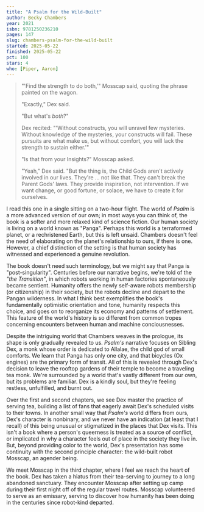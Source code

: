 ```yaml
---
title: "A Psalm for the Wild-Built"
author: Becky Chambers
year: 2021
isbn: 9781250236210
pages: 147
slug: chambers-psalm-for-the-wild-built
started: 2025-05-22
finished: 2025-05-22
pct: 100
stars: 4
who: [Piper, Aaron]
---
```


> "'Find the strength to do both,'" Mosscap said, quoting the phrase painted on the wagon.
> 
> "Exactly," Dex said.
> 
> "But what's _both_?"
> 
> Dex recited: "'Without constructs, you will unravel few mysteries. Without knowledge of the mysteries, your constructs will fail. These pursuits are what make us, but without comfort, you will lack the strength to sustain either.'"
> 
> "Is that from your Insights?" Mosscap asked.
> 
> "Yeah," Dex said. "But the thing is, the Child Gods aren't actively involved in our lives. They're ... not like that. They can't break the Parent Gods' laws. They provide inspiration, not intervention. If we want change, or good fortune, or solace, we have to create it for ourselves.

I read this one in a single sitting on a two-hour flight. The world of _Psalm_ is a more advanced version of our own; in most ways you can think of, the book is a softer and more relaxed kind of science fiction. Our human society is living on a world known as "Panga". Perhaps this world is a terraformed planet, or a rechristened Earth, but this is left unsaid. Chambers doesn't feel the need of elaborating on the planet's relationship to ours, if there is one. However, a chief distinction of the setting is that human society has witnessed and experienced a genuine revolution.

The book doesn't need such terminology, but we might say that Panga is "post-singularity". Centuries before our narrative begins, we're told of the _"the Transition"_, in which robots working in human factories spontaneously became sentient. Humanity offers the newly self-aware robots membership (or citizenship) in their society, but the robots decline and depart to the Pangan wilderness. In what I think best exemplifies the book's fundamentally optimistic orientation and tone, humanity respects this choice, and goes on to reorganize its economy and patterns of settlement. This feature of the world's history is so different from common tropes concerning encounters between human and machine conciousnesses.

Despite the intriguing world that Chambers weaves in the prologue, its shape is only gradually revealed to us. _Psalm's_ narrative focuses on Sibling Dex, a monk whose order is dedicated to Allalae, the child god of small comforts. We learn that Panga has only one city, and that bicycles (Ox engines) are the primary form of transit. All of this is revealed through Dex's decision to leave the rooftop gardens of their temple to become a traveling tea monk. We're surrounded by a world that's vastly different from our own, but its problems are familiar. Dex is a kindly soul, but they're feeling restless, unfulfilled, and burnt out.

Over the first and second chapters, we see Dex master the practice of serving tea, building a list of fans that eagerly await Dex's scheduled visits to their towns. In another small way that _Psalm's_ world differs from ours, Dex's character is nonbinary, and we never have an indication (at least that I recall) of this being unusual or stigmatized in the places that Dex visits. This isn't a book where a person's queerness is treated as a source of conflict, or implicated in why a character feels out of place in the society they live in. But, beyond providing color to the world, Dex's presentation has some continuity with the second principle character: the wild-built robot Mosscap, an agender being.

We meet Mosscap in the third chapter, where I feel we reach the heart of the book. Dex has taken a hiatus from their tea-serving to journey to a long abandoned sanctuary. They encounter Mosscap after setting up camp during their first night off of the regular travel routes. Mosscap volunteered to serve as an emissary, serving to discover how humanity has been doing in the centuries since robot-kind departed.
